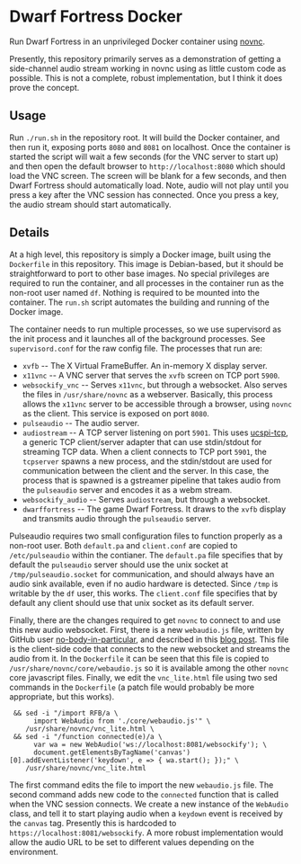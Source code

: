 # Dwarf Fortress Docker

Run Dwarf Fortress in an unprivileged Docker container using
[novnc](https://novnc.com/info.html).

Presently, this repository primarily serves as a demonstration of getting a
side-channel audio stream working in novnc using as little custom code as
possible. This is not a complete, robust implementation, but I think it does
prove the concept.

## Usage

Run `./run.sh` in the repository root. It will build the Docker container, and
then run it, exposing ports `8080` and `8081` on localhost. Once the container
is started the script will wait a few seconds (for the VNC server to start up)
and then open the default browser to `http://localhost:8080` which should load
the VNC screen. The screen will be blank for a few seconds, and then Dwarf
Fortress should automatically load. Note, audio will not play until you press a
key after the VNC session has connected. Once you press a key, the audio stream
should start automatically.

## Details

At a high level, this repository is simply a Docker image, built using the
`Dockerfile` in this repository. This image is Debian-based, but it should be
straightforward to port to other base images. No special privileges are required
to run the container, and all processes in the container run as the non-root
user named `df`. Nothing is required to be mounted into the container. The
`run.sh` script automates the building and running of the Docker image.

The container needs to run multiple processes, so we use supervisord as the
init process and it launches all of the background processes. See
`supervisord.conf` for the raw config file. The processes that run are:

* `xvfb` -- The X Virtual FrameBuffer. An in-memory X display server.
* `x11vnc` -- A VNC server that serves the `xvfb` screen on TCP port `5900`.
* `websockify_vnc` -- Serves `x11vnc`, but through a websocket. Also serves the
  files in `/usr/share/novnc` as a webserver. Basically, this process allows the
  `x11vnc` server to be accessible through a browser, using `novnc` as the
  client. This service is exposed on port `8080`.
* `pulseaudio` -- The audio server.
* `audiostream` -- A TCP server listening on port `5901`. This uses
  [ucspi-tcp](https://cr.yp.to/ucspi-tcp.html), a generic TCP client/server
  adapter that can use stdin/stdout for streaming TCP data. When a client
  connects to TCP port `5901`, the `tcpserver` spawns a new process, and the
  stdin/stdout are used for communication between the client and the server. In
  this case, the process that is spawned is a gstreamer pipeline that takes
  audio from the `pulseaudio` server and encodes it as a webm stream.
* `websockify_audio` -- Serves `audiostream`, but through a websocket.
* `dwarffortress` -- The game Dwarf Fortress. It draws to the `xvfb` display and
  transmits audio through the `pulseaudio` server.

Pulseaudio requires two small configuration files to function properly as a
non-root user. Both `default.pa` and `client.conf` are copied to
`/etc/pulseaudio` within the contianer. The `default.pa` file specifies that by
default the `pulseaudio` server should use the unix socket at
`/tmp/pulseaudio.socket` for communication, and should always have an audio sink
available, even if no audio hardware is detected. Since `/tmp` is writable by
the `df` user, this works. The `client.conf` file specifies that by default any
client should use that unix socket as its default server.

Finally, there are the changes required to get `novnc` to connect to and use
this new audio websocket. First, there is a new `webaudio.js` file, written by
GitHub user [no-body-in-particular](https://github.com/no-body-in-particular),
and described in this
[blog post](https://coredump.ws/index.php?dir=code&post=NoVNC_with_audio). This
file is the client-side code that connects to the new websocket and streams the
audio from it. In the `Dockerfile` it can be seen that this file is copied to
`/usr/share/novnc/core/webaudio.js` so it is available among the other `novnc`
core javascript files. Finally, we edit the `vnc_lite.html` file using two sed
commands in the `Dockerfile` (a patch file would probably be more appropriate,
but this works).


```
 && sed -i "/import RFB/a \
      import WebAudio from './core/webaudio.js'" \
    /usr/share/novnc/vnc_lite.html \
 && sed -i "/function connected(e)/a \
      var wa = new WebAudio('ws://localhost:8081/websockify'); \
      document.getElementsByTagName('canvas')[0].addEventListener('keydown', e => { wa.start(); });" \
    /usr/share/novnc/vnc_lite.html
```

The first command edits the file to import the new `webaudio.js` file. The
second command adds new code to the `connected` function that is called when the
VNC session connects. We create a new instance of the `WebAudio` class, and tell
it to start playing audio when a `keydown` event is received by the `canvas`
tag. Presently this is hardcoded to `https://localhost:8081/websockify`. A more
robust implementation would allow the audio URL to be set to different values
depending on the environment.
